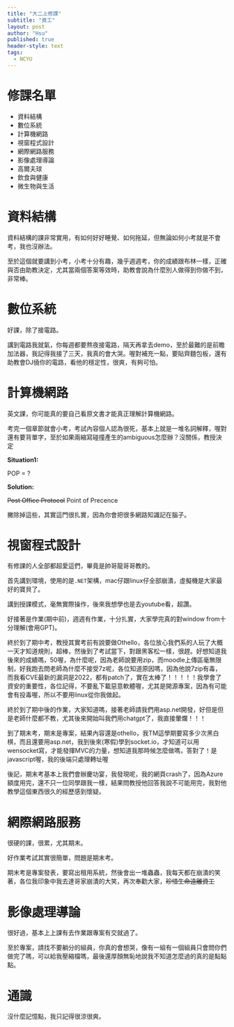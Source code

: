 ```yaml
---
title: "大二上修課"
subtitle: "資工"
layout: post
author: "Hsu"
published: true
header-style: text
tags:
  - NCYU
---
```

# 修課名單
- 資料結構
- 數位系統	
- 計算機網路
- 視窗程式設計	
- 網際網路服務	
- 影像處理導論	
- 高爾夫球
- 飲食與健康
- 微生物與生活

# 資料結構
資料結構的課非常實用，有如何好好睡覺、如何拖延，但無論如何小考就是不會考，我也沒辦法。

至於這個就要講到小考，小考十分有趣，幾乎週週考，你的成績跟布林一樣，正確與否由助教決定，尤其當兩個答案等效時，助教會說為什麼別人做得到你做不到，非常棒。

# 數位系統
好課，除了接電路。

講到電路我就氣，你每週都要熬夜接電路，隔天再拿去demo，至於最難的是前瞻加法器，我記得我接了三天，我真的會大哭。喔對補充一點，要貼齊麵包板，還有助教會DJ僥你的電路，看他的穩定性，很爽，有夠可怕。

# 計算機網路
英文課，你可能真的要自己看原文書才能真正理解計算機網路。

考完一個章節就會小考，考試內容個人認為很死，基本上就是一堆名詞解釋，喔對還有要背單字，至於如果兩縮寫碰撞產生的ambiguous怎麼辦？沒關係，教授決定

**Situation1:**

POP = ?

**Solution:**

~~Post Office Protocol~~ Point of Precence

撇除掉這些，其實這門很扎實，因為你會把很多網路知識記在腦子。

# 視窗程式設計
有修課的人全部都超愛這們，畢竟是帥哥龍哥哥教的。

首先講到環境，使用的是`.NET`架構，mac仔跟linux仔全部崩潰，虛擬機是大家最好的寶貝了。

講到授課模式，毫無實際操作，後來我想學也是去youtube看，超讚。

好接著是作業(期中前)，週週有作業，十分扎實，大家學完真的對window from十分理解(會用GPT)。

終於到了期中考，教授其實考前有說要做Othello，各位放心我們系的人玩了大概一天才知道規則，超棒，然後到了考試當下，對跟黑客松一樣，很趕。好想知道我後來的成績嗎，50喔，為什麼呢，因為老師說要用zip，而moodle上傳區毫無限制，好我跑去問老師為什麼不接受7z呢，各位知道原因嗎，因為他說7zip有毒，而我看CVE最新的漏洞是2022，都有patch了，實在太棒了！！！！！我學會了資安的重要性，各位記得，不要亂下載惡意軟體喔，尤其是開源專案，因為有可能會有投毒喔，所以不要用linux從你我做起。

終於到了期中後的作業，大家知道嗎，接著老師請我們用asp.net開發，好但是但是老師什麼都不教，尤其後來開始叫我們用chatgpt了，我直接暈爛！！！

到了期末考，期末是專案，結果內容還是othello，我TM這學期要寫多少次黑白棋，而且還要用asp.net，我到後來(寒假)學到socket.io，才知道可以用wensocket寫，才能發揮MVC的力量，想知道我那時候怎麼做嗎，答對了！是javascript喔，我的後端只處理轉址喔

後記，期末考基本上我們會辦慶功宴，我發現呢，我的網頁crash了，因為Azure額度用完，還不只一位同學跟我一樣，結果問教授他回答我說不可能用完，我對他教學這個東西很久的經歷感到懷疑。

# 網際網路服務
很硬的課，很累，尤其期末。

好作業考試其實很簡單，問題是期末考。

期末考是專案發表，要寫出租用系統，然後會出一堆蟲蟲，我每天都在崩潰的笑著，各位我印象中我去達哥家崩潰的大笑，再次奉勸大家，~~珍惜生命遠離資工~~

# 影像處理導論
很好過，基本上上課有去作業跟專案有交就過了。

至於專案，請找不要躺分的組員，你真的會想哭，像有一組有一個組員只會問你們做完了嗎，可以給我壓縮檔嗎，最後還厚顏無恥地說我不知道怎麼過的真的是點點點。

# 通識
沒什麼記憶點，我只記得很涼很爽。